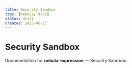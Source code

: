 ```yaml
---
title: Security Sandbox
tags: [nebula, docs]
status: draft
created: 2025-08-17
---
```


# Security Sandbox

Documentation for **nebula-expression** — Security Sandbox.
